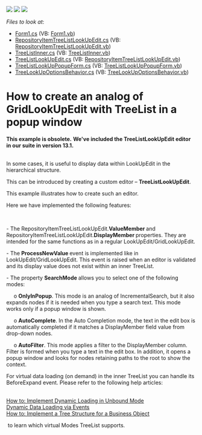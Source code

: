 <!-- default badges list -->
![](https://img.shields.io/endpoint?url=https://codecentral.devexpress.com/api/v1/VersionRange/128620018/12.2.5%2B)
[![](https://img.shields.io/badge/Open_in_DevExpress_Support_Center-FF7200?style=flat-square&logo=DevExpress&logoColor=white)](https://supportcenter.devexpress.com/ticket/details/E4319)
[![](https://img.shields.io/badge/📖_How_to_use_DevExpress_Examples-e9f6fc?style=flat-square)](https://docs.devexpress.com/GeneralInformation/403183)
<!-- default badges end -->
<!-- default file list -->
*Files to look at*:

* [Form1.cs](./CS/Form1.cs) (VB: [Form1.vb](./VB/Form1.vb))
* [RepositoryItemTreeListLookUpEdit.cs](./CS/RepositoryItemTreeListLookUpEdit.cs) (VB: [RepositoryItemTreeListLookUpEdit.vb](./VB/RepositoryItemTreeListLookUpEdit.vb))
* [TreeListInner.cs](./CS/TreeListInner.cs) (VB: [TreeListInner.vb](./VB/TreeListInner.vb))
* [TreeListLookUpEdit.cs](./CS/TreeListLookUpEdit.cs) (VB: [RepositoryItemTreeListLookUpEdit.vb](./VB/RepositoryItemTreeListLookUpEdit.vb))
* [TreeListLookUpPopupForm.cs](./CS/TreeListLookUpPopupForm.cs) (VB: [TreeListLookUpPopupForm.vb](./VB/TreeListLookUpPopupForm.vb))
* [TreeLookUpOptionsBehavior.cs](./CS/TreeLookUpOptionsBehavior.cs) (VB: [TreeLookUpOptionsBehavior.vb](./VB/TreeLookUpOptionsBehavior.vb))
<!-- default file list end -->
# How to create an analog of GridLookUpEdit with TreeList in a popup window


<p><strong>This example is obsolete.</strong> <strong>We've included the TreeListLookUpEdit editor in our suite in version 13.1.</strong></p>
<p><br />In some cases, it is useful to display data within LookUpEdit in the hierarchical structure.</p>
<p>This can be introduced by creating a custom editor – <strong>TreeListLookUpEdit</strong>.</p>
<p>This example illustrates how to create such an editor.</p>
<p>Here we have implemented the following features:</p>
<br />
<p>- The RepositoryItemTreeListLookUpEdit.<strong>ValueMember </strong>and RepositoryItemTreeListLookUpEdit.<strong>DisplayMember </strong>properties. They are intended for the same functions as in a regular LookUpEdit/GridLookUpEdit.</p>
<p>- The <strong>ProcessNewValue </strong>event is implemented like in LookUpEdit/GridLookUpEdit. This event is raised when an editor is validated and its display value does not exist within an inner TreeList.</p>
<p>- The property <strong>SearchMode </strong>allows you to select one of the following modes:</p>
<p>     o <strong>OnlyInPopup</strong>. This mode is an analog of IncrementalSearch, but it also expands nodes if it is needed when you type a search text. This mode works only if a popup window is shown.</p>
<p>     o <strong>AutoComplete</strong>. In the Auto Completion mode, the text in the edit box is automatically completed if it matches a DisplayMember field value from drop-down nodes.</p>
<p>     o <strong>AutoFilter</strong>. This mode applies a filter to the DisplayMember column. Filter is formed when you type a text in the edit box. In addition, it opens a popup window and looks for nodes retaining paths to the root to show the context.</p>
<p>For virtual data loading (on demand) in the inner TreeList you can handle its BeforeExpand event. Please refer to the following help articles:</p>
<p><br /> <a href="http://documentation.devexpress.com/#WindowsForms/CustomDocument325"><u>How to: Implement Dynamic Loading in Unbound Mode</u></a><br /> <a href="http://documentation.devexpress.com/#WindowsForms/CustomDocument5560"><u>Dynamic Data Loading via Events</u></a><br /> <a href="http://documentation.devexpress.com/#WindowsForms/CustomDocument5561"><u>How to: Implement a Tree Structure for a Business Object</u></a></p>
<p> to learn which virtual Modes TreeList supports.</p>

<br/>


